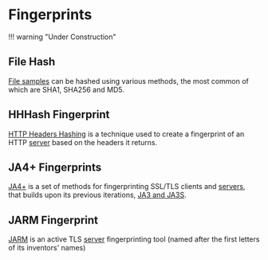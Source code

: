 # Fingerprints

!!! warning "Under Construction"

## File Hash

[File samples](/artifacts/sample) can be hashed using various methods, the most common of which are SHA1, SHA256 and MD5.

## HHHash Fingerprint

[HTTP Headers Hashing](https://www.foo.be/2023/07/HTTP-Headers-Hashing_HHHash) is a technique used to create a fingerprint of an HTTP [server](/artifacts/server) based on the headers it returns.

## JA4+ Fingerprints

[JA4+](https://medium.com/foxio/ja4-network-fingerprinting-9376fe9ca637) is a set of methods for fingerprinting SSL/TLS clients and [servers](/artifacts/server), that builds upon its previous iterations, [JA3 and JA3S](https://engineering.salesforce.com/tls-fingerprinting-with-ja3-and-ja3s-247362855967/).

## JARM Fingerprint

[JARM](https://engineering.salesforce.com/easily-identify-malicious-servers-on-the-internet-with-jarm-e095edac525a/) is an active TLS [server](/artifacts/server) fingerprinting tool (named after the first letters of its inventors' names)